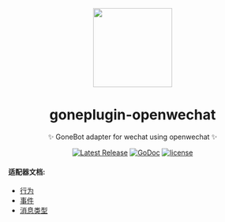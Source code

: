 <div align="center">
  <a href="https://github.com/gonebot-dev">
	<img width="160" src="https://avatars.githubusercontent.com/u/179014534?s=200&v=4" />
  </a>

  <h1>goneplugin-openwechat</h1>
</div>
<div align="center">
	<p>✨ GoneBot adapter for wechat using openwechat ✨</p>
</div>
<div align="center">
	<a href="https://github.com/gonebot-dev/gonebot/releases"><img src="https://img.shields.io/github/release/gonebot-dev/gonebot.svg" alt="Latest Release"></a>
	<a href="https://pkg.go.dev/github.com/gonebot-dev/gonebot?tab=doc"><img src="https://godoc.org/github.com/gonebot-dev/gonebot?status.svg" alt="GoDoc"></a>
	<a href="https://github.com/tboox/tbox/blob/master/LICENSE.md">
	  <img src="https://img.shields.io/github/license/gonebot-dev/gonebot.svg?colorB=f48041&style=flat-square" alt="license" />
	</a>
</div>

#### 适配器文档:
- [行为](./docs/actions.md)
- [事件](./docs/events.md)
- [消息类型](./docs/message_types.md)

